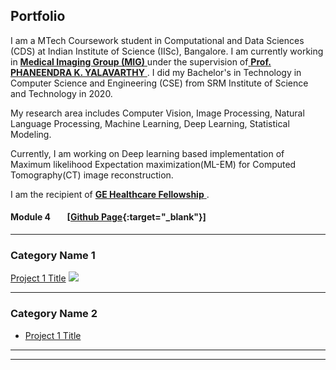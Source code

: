 ## Portfolio

I am a MTech Coursework student in Computational and Data Sciences (CDS) at Indian Institute of Science (IISc), Bangalore. I am currently working in <a href = "http://cds.iisc.ac.in/faculty/phani/MIG/index.html" target = "blank"> <b>Medical Imaging Group (MIG)</b> </a>under the supervision of<a href = "http://cds.iisc.ac.in/faculty/yalavarthy/" target = "blank"> <b>Prof. PHANEENDRA K. YALAVARTHY</b> </a>  . I did my Bachelor's in Technology in Computer Science and Engineering (CSE) from SRM Institute of Science and Technology in 2020.

My research area includes Computer Vision, Image Processing, Natural Language Processing, Machine Learning, Deep Learning, Statistical Modeling.

Currently, I am working on Deep learning based implementation of Maximum likelihood Expectation maximization(ML-EM) for Computed Tomography(CT) image reconstruction.

I am the recipient of <a href = "https://cds.iisc.ac.in/resources/fellowships/ge-healthcare-m-tech-fellowship/" target="blank"> <b> GE Healthcare Fellowship</b> </a>.

#### Module 4  &nbsp;&nbsp;&nbsp;&nbsp;&nbsp;&nbsp;  [[Github Page](https://rahulkumardev-cds-iisc.github.io/DS200/){:target="_blank"}]
---

### Category Name 1 

[Project 1 Title](/sample_page)
<img src="images/dummy_thumbnail.jpg?raw=true"/>

---


### Category Name 2

- [Project 1 Title](http://example.com/)


---




---

